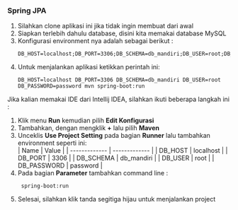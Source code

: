 ### Spring JPA

1. Silahkan clone aplikasi ini jika tidak ingin membuat dari awal
2. Siapkan terlebih dahulu database, disini kita memakai database MySQL
3. Konfigurasi environment nya adalah sebagai berikut :
    ```
   DB_HOST=localhost;DB_PORT=3306;DB_SCHEMA=db_mandiri;DB_USER=root;DB_PASSWORD=password
   ```
4. Untuk menjalankan aplikasi ketikkan perintah ini:
    ```
   DB_HOST=localhost DB_PORT=3306 DB_SCHEMA=db_mandiri DB_USER=root DB_PASSWORD=password mvn spring-boot:run
   ```

Jika kalian memakai IDE dari Intellij IDEA, silahkan ikuti beberapa langkah ini :
1. Klik menu **Run** kemudian pilih **Edit Konfigurasi**
2. Tambahkan, dengan mengklik **+** lalu pilih **Maven**
3. Unceklis **Use Project Setting** pada bagian **Runner** lalu tambahkan environment seperti ini: <br>
    | Name  | Value |
    | ------------- | ------------- |
    | DB_HOST  | localhost  |
    | DB_PORT  | 3306  |
    | DB_SCHEMA  | db_mandiri  |
    | DB_USER  | root  |
    | DB_PASSWORD  | password  |
4. Pada bagian **Parameter** tambahkan command line :
   ```
    spring-boot:run
    ```
5. Selesai, silahkan klik tanda segitiga hijau untuk menjalankan project    

